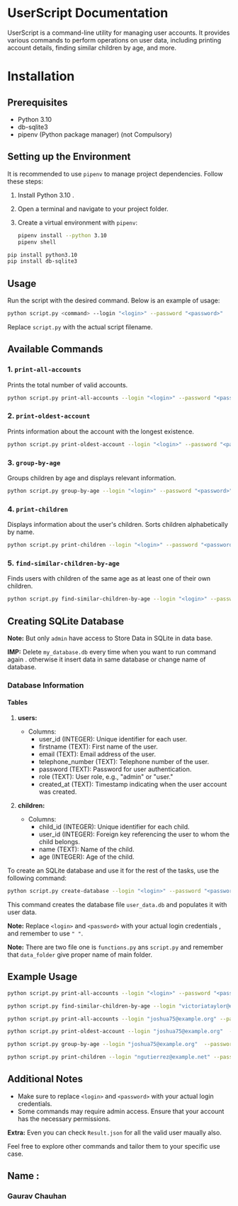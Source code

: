 # UserScript Documentation

UserScript is a command-line utility for managing user accounts. It provides various commands to perform operations on user data, including printing account details, finding similar children by age, and more.

# Installation

## Prerequisites

- Python 3.10
- db-sqlite3
- pipenv (Python package manager) (not Compulsory)

## Setting up the Environment

It is recommended to use `pipenv` to manage project dependencies. Follow these steps:

1. Install Python 3.10 .

2. Open a terminal and navigate to your project folder.

3. Create a virtual environment with `pipenv`:

   ```bash
   pipenv install --python 3.10
   pipenv shell

   ```

```bash
pip install python3.10
pip install db-sqlite3
```

## Usage

Run the script with the desired command. Below is an example of usage:

```bash
python script.py <command> --login "<login>" --password "<password>"
```

Replace `script.py` with the actual script filename.

## Available Commands

### 1. `print-all-accounts`

Prints the total number of valid accounts.

```bash
python script.py print-all-accounts --login "<login>" --password "<password>"
```

### 2. `print-oldest-account`

Prints information about the account with the longest existence.

```bash
python script.py print-oldest-account --login "<login>" --password "<password>"
```

### 3. `group-by-age`

Groups children by age and displays relevant information.

```bash
python script.py group-by-age --login "<login>" --password "<password>"
```

### 4. `print-children`

Displays information about the user's children. Sorts children alphabetically by name.

```bash
python script.py print-children --login "<login>" --password "<password>"
```

### 5. `find-similar-children-by-age`

Finds users with children of the same age as at least one of their own children.

```bash
python script.py find-similar-children-by-age --login "<login>" --password "<password>"
```

## Creating SQLite Database

**Note:** But only `admin` have access to Store Data in SQLite in data base.

**IMP:** Delete `my_database.db` every time when you want to run command again . otherwise it insert data in same database or change name of database.

### Database Information

#### Tables

1. **users:**

   - Columns:
     - user_id (INTEGER): Unique identifier for each user.
     - firstname (TEXT): First name of the user.
     - email (TEXT): Email address of the user.
     - telephone_number (TEXT): Telephone number of the user.
     - password (TEXT): Password for user authentication.
     - role (TEXT): User role, e.g., "admin" or "user."
     - created_at (TEXT): Timestamp indicating when the user account was created.

2. **children:**
   - Columns:
     - child_id (INTEGER): Unique identifier for each child.
     - user_id (INTEGER): Foreign key referencing the user to whom the child belongs.
     - name (TEXT): Name of the child.
     - age (INTEGER): Age of the child.

To create an SQLite database and use it for the rest of the tasks, use the following command:

```bash
python script.py create-database --login "<login>" --password "<password>"
```

This command creates the database file `user_data.db` and populates it with user data.

**Note:** Replace `<login>` and `<password>` with your actual login credentials , and remember to use `" "`.

**Note:** There are two file one is `functions.py` ans `script.py` and remember that `data_folder` give proper name of main folder.

## Example Usage

```bash
python script.py print-all-accounts --login "<login>" --password "<password>"

python script.py find-similar-children-by-age --login "victoriataylor@example.net" --password "+Wu@Pu)y(0"

python script.py print-all-accounts --login "joshua75@example.org" --password "&T)u+DAa31"

python script.py print-oldest-account --login "joshua75@example.org"  --password "&T)u+DAa31"

python script.py group-by-age --login "joshua75@example.org"  --password "&T)u+DAa31"

python script.py print-children --login "ngutierrez@example.net" --password "@9TcRo15As"
```

## Additional Notes

- Make sure to replace `<login>` and `<password>` with your actual login credentials.
- Some commands may require admin access. Ensure that your account has the necessary permissions.



**Extra:** Even you can check `Result.json` for all the valid user maually also.

Feel free to explore other commands and tailor them to your specific use case.

## Name :

### Gaurav Chauhan
